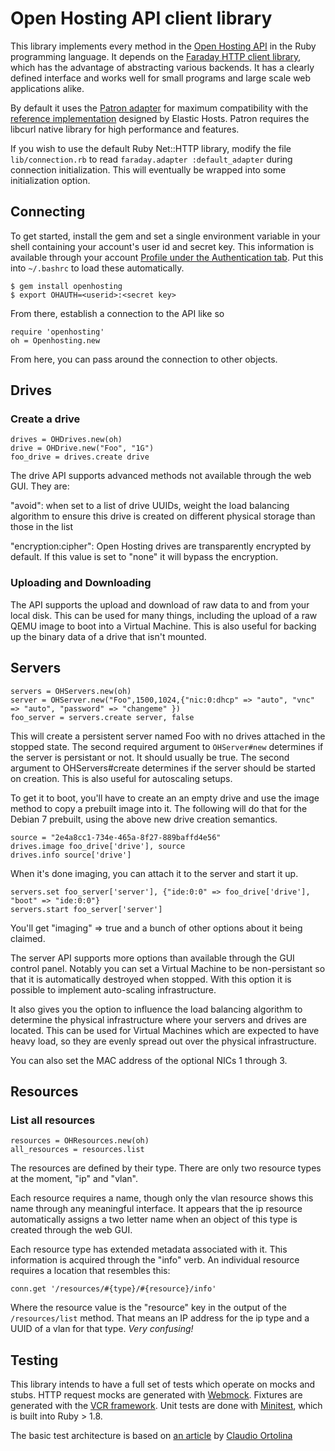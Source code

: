 # Open Hosting API client library

This library implements every method in the 
[Open Hosting API](http://www.openhosting.com/api/) 
in the Ruby programming language. It depends on the 
[Faraday HTTP client library](https://github.com/lostisland/faraday), 
which has the advantage of abstracting various backends. It has a
clearly defined interface and works well for small programs and large scale web
applications alike.

By default it uses the 
[Patron adapter](https://toland.github.io/patron/) 
for maximum compatibility with the 
[reference implementation](http://www.elastichosts.com/support/api/)
 designed by Elastic Hosts. Patron requires the libcurl native library for high performance and features.

If you wish to use the default Ruby Net::HTTP library, modify the file
`lib/connection.rb` to read `faraday.adapter :default_adapter` during connection
initialization. This will eventually be wrapped into some initialization
option.

## Connecting

To get started, install the gem and set a single environment variable in your
shell containing your account's user id and secret key. This information is available through your account [Profile under the Authentication tab](https://east1.openhosting.com/accounts/profile/#auth). Put this into
`~/.bashrc` to load these automatically.

```
$ gem install openhosting
$ export OHAUTH=<userid>:<secret key>
```

From there, establish a connection to the API like so

```
require 'openhosting'
oh = Openhosting.new
```

From here, you can pass around the connection to other objects.

## Drives
### Create a drive

```
drives = OHDrives.new(oh)
drive = OHDrive.new("Foo", "1G")
foo_drive = drives.create drive
```

The drive API supports advanced methods not available through the web GUI. They
are:

"avoid": when set to a list of drive UUIDs, weight the load balancing algorithm
to ensure this drive is created on different physical storage than those in the
list

"encryption:cipher": Open Hosting drives are transparently encrypted by
default. If this value is set to "none" it will bypass the encryption.

### Uploading and Downloading

The API supports the upload and download of raw data to and from your local
disk. This can be used for many things, including the upload of a raw QEMU
image to boot into a Virtual Machine. This is also useful for backing up the
binary data of a drive that isn't mounted.

## Servers

```
servers = OHServers.new(oh)
server = OHServer.new("Foo",1500,1024,{"nic:0:dhcp" => "auto", "vnc" => "auto", "password" => "changeme" })
foo_server = servers.create server, false
```

This will create a persistent server named Foo with no drives attached in the
stopped state. The second required argument to `OHServer#new` determines if the
server is persistant or not. It should usually be true. The second argument to
OHServers#create determines if the server should be started on creation. This
is also useful for autoscaling setups.

To get it to boot, you'll have to create an an empty drive and use the image
method to copy a prebuilt image into it. The following will do that for the
Debian 7 prebuilt, using the above new drive creation semantics.

```
source = "2e4a8cc1-734e-465a-8f27-889baffd4e56"
drives.image foo_drive['drive'], source
drives.info source['drive']
```

When it's done imaging, you can attach it to the server and start it up.

```
servers.set foo_server['server'], {"ide:0:0" => foo_drive['drive'], "boot" => "ide:0:0"}
servers.start foo_server['server']
```

You'll get "imaging" => true and a bunch of other options about it being
claimed.

The server API supports more options than available through the GUI
control panel. Notably you can set a Virtual Machine to be non-persistant so
that it is automatically destroyed when stopped. With this option it is
possible to implement auto-scaling infrastructure. 

It also gives you the option to influence the load balancing algorithm to
determine the physical infrastructure where your servers and drives are located.
This can be used for Virtual Machines which are expected to have heavy load, so
they are evenly spread out over the physical infrastructure.

You can also set the MAC address of the optional NICs 1 through 3.

## Resources
### List all resources

```
resources = OHResources.new(oh)
all_resources = resources.list
```

The resources are defined by their type. There are only two resource types at
the moment, "ip" and "vlan".

Each resource requires a name, though only the vlan resource shows this name
through any meaningful interface. It appears that the ip resource automatically
assigns a two letter name when an object of this type is created through the
web GUI.

Each resource type has extended metadata associated with it. This information
is acquired through the "info" verb. An individual resource requires a location
that resembles this:

```
conn.get '/resources/#{type}/#{resource}/info'
```

Where the resource value is the "resource" key in the output of the
`/resources/list` method. That means an IP address for the ip type and a UUID
of a vlan for that type. *Very confusing!*

## Testing

This library intends to have a full set of tests which operate on mocks and stubs. HTTP
request mocks are generated with [Webmock](https://github.com/bblimke/webmock).
Fixtures are generated with the [VCR framework](https://github.com/vcr/vcr).
Unit tests are done with [Minitest](https://github.com/seattlerb/minitest),
which is built into Ruby > 1.8.

The basic test architecture is based on [an
article](http://code.tutsplus.com/tutorials/writing-an-api-wrapper-in-ruby-with-tdd--net-23875)
by [Claudio Ortolina](http://tutsplus.com/authors/claudio-ortolina)

